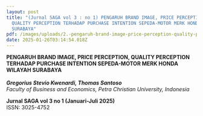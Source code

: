 ```yaml
---
layout: post
title: "(Jurnal SAGA vol 3 : no 1) PENGARUH BRAND IMAGE, PRICE PERCEPTION,
  QUALITY PERCEPTION TERHADAP PURCHASE INTENTION SEPEDA-MOTOR MERK HONDA WILAYAH
  SURABAYA"
pdf: /images/uploads/2.-pengaruh-brand-image-price-perception-quality-perception-terhadap-purchase-intention-sepeda-motor-merk-honda-wilayah-surabaya.pdf
date: 2025-01-26T03:14:54.018Z
---
```

**PENGARUH BRAND IMAGE, PRICE PERCEPTION, QUALITY PERCEPTION TERHADAP PURCHASE INTENTION SEPEDA-MOTOR MERK HONDA WILAYAH SURABAYA**\
\
***Gregorius Stevio Kwenardi, Thomas Santoso***\
*Faculty of Business and Economics, Petra Christian University, Indonesia*

**Jurnal SAGA vol 3 no 1 (Januari-Juli 2025)**\
ISSN: 3025-4752